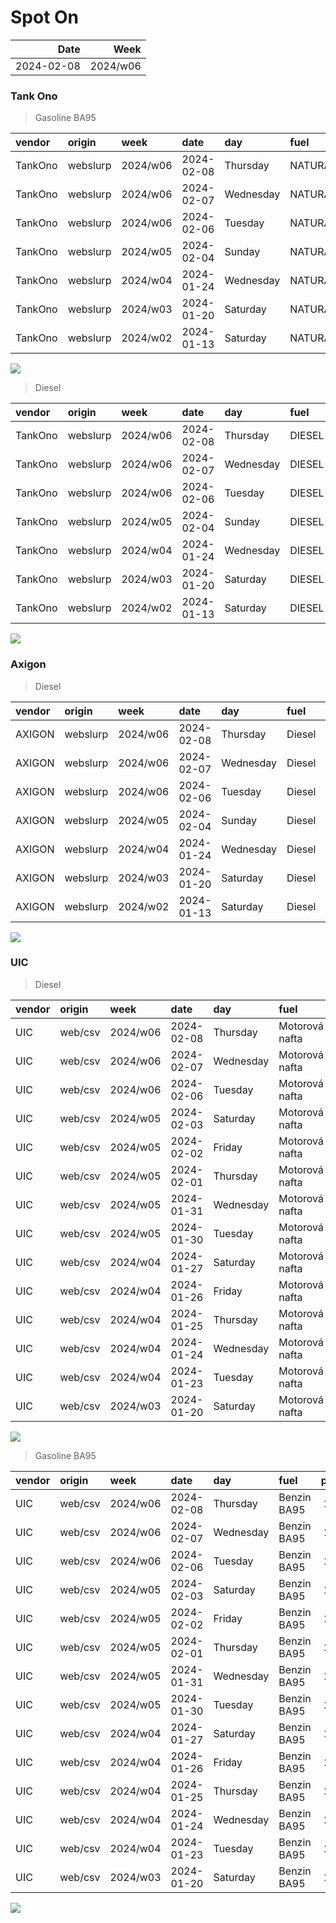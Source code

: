 Spot On
================

|       Date |     Week |
|-----------:|---------:|
| 2024-02-08 | 2024/w06 |

### Tank Ono

> Gasoline BA95

| vendor  | origin   | week     | date       | day       | fuel      | price | PriceVAT |
|:--------|:---------|:---------|:-----------|:----------|:----------|------:|---------:|
| TankOno | webslurp | 2024/w06 | 2024-02-08 | Thursday  | NATURAL95 | 29.34 |     35.5 |
| TankOno | webslurp | 2024/w06 | 2024-02-07 | Wednesday | NATURAL95 | 29.34 |     35.5 |
| TankOno | webslurp | 2024/w06 | 2024-02-06 | Tuesday   | NATURAL95 | 29.34 |     35.5 |
| TankOno | webslurp | 2024/w05 | 2024-02-04 | Sunday    | NATURAL95 | 29.34 |     35.5 |
| TankOno | webslurp | 2024/w04 | 2024-01-24 | Wednesday | NATURAL95 | 28.84 |     34.9 |
| TankOno | webslurp | 2024/w03 | 2024-01-20 | Saturday  | NATURAL95 | 28.84 |     34.9 |
| TankOno | webslurp | 2024/w02 | 2024-01-13 | Saturday  | NATURAL95 | 28.51 |     34.5 |

<img src="SpotOn_files/figure-gfm/tono-ba95-1.png" style="display: block; margin: auto auto auto 0;" />

> Diesel

| vendor  | origin   | week     | date       | day       | fuel   | price | PriceVAT |
|:--------|:---------|:---------|:-----------|:----------|:-------|------:|---------:|
| TankOno | webslurp | 2024/w06 | 2024-02-08 | Thursday  | DIESEL | 29.34 |     35.5 |
| TankOno | webslurp | 2024/w06 | 2024-02-07 | Wednesday | DIESEL | 29.34 |     35.5 |
| TankOno | webslurp | 2024/w06 | 2024-02-06 | Tuesday   | DIESEL | 29.34 |     35.5 |
| TankOno | webslurp | 2024/w05 | 2024-02-04 | Sunday    | DIESEL | 29.34 |     35.5 |
| TankOno | webslurp | 2024/w04 | 2024-01-24 | Wednesday | DIESEL | 28.51 |     34.5 |
| TankOno | webslurp | 2024/w03 | 2024-01-20 | Saturday  | DIESEL | 28.51 |     34.5 |
| TankOno | webslurp | 2024/w02 | 2024-01-13 | Saturday  | DIESEL | 28.02 |     33.9 |

<img src="SpotOn_files/figure-gfm/tono-diesel-1.png" style="display: block; margin: auto auto auto 0;" />

### Axigon

> Diesel

| vendor | origin   | week     | date       | day       | fuel   | price | PriceVAT |
|:-------|:---------|:---------|:-----------|:----------|:-------|------:|---------:|
| AXIGON | webslurp | 2024/w06 | 2024-02-08 | Thursday  | Diesel |  30.4 |     36.8 |
| AXIGON | webslurp | 2024/w06 | 2024-02-07 | Wednesday | Diesel |  30.4 |     36.8 |
| AXIGON | webslurp | 2024/w06 | 2024-02-06 | Tuesday   | Diesel |  30.4 |     36.8 |
| AXIGON | webslurp | 2024/w05 | 2024-02-04 | Sunday    | Diesel |  30.3 |     36.7 |
| AXIGON | webslurp | 2024/w04 | 2024-01-24 | Wednesday | Diesel |  29.7 |     36.0 |
| AXIGON | webslurp | 2024/w03 | 2024-01-20 | Saturday  | Diesel |  29.7 |     36.0 |
| AXIGON | webslurp | 2024/w02 | 2024-01-13 | Saturday  | Diesel |  29.2 |     35.3 |

<img src="SpotOn_files/figure-gfm/axigon-diesel-1.png" style="display: block; margin: auto auto auto 0;" />

### UIC

> Diesel

| vendor | origin  | week     | date       | day       | fuel           | price | priceVAT |
|:-------|:--------|:---------|:-----------|:----------|:---------------|------:|---------:|
| UIC    | web/csv | 2024/w06 | 2024-02-08 | Thursday  | Motorová nafta |  29.5 |     35.7 |
| UIC    | web/csv | 2024/w06 | 2024-02-07 | Wednesday | Motorová nafta |  29.3 |     35.5 |
| UIC    | web/csv | 2024/w06 | 2024-02-06 | Tuesday   | Motorová nafta |  29.1 |     35.2 |
| UIC    | web/csv | 2024/w05 | 2024-02-03 | Saturday  | Motorová nafta |  28.9 |     35.0 |
| UIC    | web/csv | 2024/w05 | 2024-02-02 | Friday    | Motorová nafta |  29.6 |     35.8 |
| UIC    | web/csv | 2024/w05 | 2024-02-01 | Thursday  | Motorová nafta |  29.4 |     35.6 |
| UIC    | web/csv | 2024/w05 | 2024-01-31 | Wednesday | Motorová nafta |  29.3 |     35.5 |
| UIC    | web/csv | 2024/w05 | 2024-01-30 | Tuesday   | Motorová nafta |  29.2 |     35.3 |
| UIC    | web/csv | 2024/w04 | 2024-01-27 | Saturday  | Motorová nafta |  29.0 |     35.1 |
| UIC    | web/csv | 2024/w04 | 2024-01-26 | Friday    | Motorová nafta |  28.9 |     35.0 |
| UIC    | web/csv | 2024/w04 | 2024-01-25 | Thursday  | Motorová nafta |  28.7 |     34.7 |
| UIC    | web/csv | 2024/w04 | 2024-01-24 | Wednesday | Motorová nafta |  28.7 |     34.7 |
| UIC    | web/csv | 2024/w04 | 2024-01-23 | Tuesday   | Motorová nafta |  28.6 |     34.6 |
| UIC    | web/csv | 2024/w03 | 2024-01-20 | Saturday  | Motorová nafta |  28.5 |     34.5 |

<img src="SpotOn_files/figure-gfm/uic-diesel-1.png" style="display: block; margin: auto auto auto 0;" />

> Gasoline BA95

| vendor | origin  | week     | date       | day       | fuel        | price | priceVAT |
|:-------|:--------|:---------|:-----------|:----------|:------------|------:|---------:|
| UIC    | web/csv | 2024/w06 | 2024-02-08 | Thursday  | Benzin BA95 |  29.3 |     35.5 |
| UIC    | web/csv | 2024/w06 | 2024-02-07 | Wednesday | Benzin BA95 |  29.2 |     35.3 |
| UIC    | web/csv | 2024/w06 | 2024-02-06 | Tuesday   | Benzin BA95 |  29.1 |     35.2 |
| UIC    | web/csv | 2024/w05 | 2024-02-03 | Saturday  | Benzin BA95 |  29.0 |     35.1 |
| UIC    | web/csv | 2024/w05 | 2024-02-02 | Friday    | Benzin BA95 |  29.4 |     35.6 |
| UIC    | web/csv | 2024/w05 | 2024-02-01 | Thursday  | Benzin BA95 |  29.3 |     35.5 |
| UIC    | web/csv | 2024/w05 | 2024-01-31 | Wednesday | Benzin BA95 |  29.4 |     35.6 |
| UIC    | web/csv | 2024/w05 | 2024-01-30 | Tuesday   | Benzin BA95 |  29.3 |     35.5 |
| UIC    | web/csv | 2024/w04 | 2024-01-27 | Saturday  | Benzin BA95 |  29.2 |     35.3 |
| UIC    | web/csv | 2024/w04 | 2024-01-26 | Friday    | Benzin BA95 |  29.1 |     35.2 |
| UIC    | web/csv | 2024/w04 | 2024-01-25 | Thursday  | Benzin BA95 |  29.0 |     35.1 |
| UIC    | web/csv | 2024/w04 | 2024-01-24 | Wednesday | Benzin BA95 |  28.9 |     35.0 |
| UIC    | web/csv | 2024/w04 | 2024-01-23 | Tuesday   | Benzin BA95 |  28.9 |     35.0 |
| UIC    | web/csv | 2024/w03 | 2024-01-20 | Saturday  | Benzin BA95 |  28.8 |     34.8 |

<img src="SpotOn_files/figure-gfm/uic-ba95-1.png" style="display: block; margin: auto auto auto 0;" />
